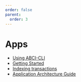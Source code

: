 ```yaml
---
order: false
parent:
  order: 3
---
```


# Apps

- [Using ABCI-CLI](abci-cli.md)
- [Getting Started](getting-started.md)
- [Indexing transactions](indexing-transactions.md)
- [Application Architecture Guide](app-architecture.md)
